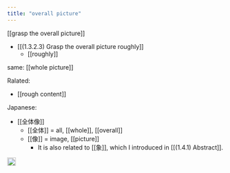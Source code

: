 ```yaml
---
title: "overall picture"
---
```


[[grasp the overall picture]]

- [[(1.3.2.3) Grasp the overall picture roughly]]
    - [[roughly]]

same: [[whole picture]]

Ralated:

- [[rough content]]

Japanese:

- [[全体像]]
    - [[全体]] = all, [[whole]], [[overall]]
    - [[像]] = image, [[picture]]
        - It is also related to [[象]], which I introduced in [[(1.4.1) Abstract]].

<img src='https://scrapbox.io/api/pages/nishio/en/icon' alt='en.icon' height="19.5"/>